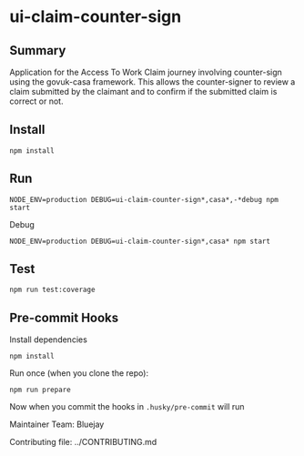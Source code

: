# ui-claim-counter-sign

## Summary

Application for the Access To Work Claim journey involving counter-sign using the govuk-casa framework. This allows the counter-signer to review a claim submitted by the claimant and to confirm if the submitted claim is correct or not.

## Install

```
npm install
```

## Run

```
NODE_ENV=production DEBUG=ui-claim-counter-sign*,casa*,-*debug npm start
```
Debug
```
NODE_ENV=production DEBUG=ui-claim-counter-sign*,casa* npm start
```
## Test

```
npm run test:coverage
```

## Pre-commit Hooks

Install dependencies

```shell
npm install
```

Run once (when you clone the repo):

```shell
npm run prepare
```

Now when you commit the hooks in `.husky/pre-commit` will run


Maintainer Team: Bluejay

Contributing file: ../CONTRIBUTING.md